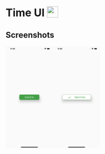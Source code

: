 # Time UI  <img src='http://sovitpoudel.com.np/wp-content/uploads/2019/01/flutter.png' height='30' width='30' align='top'>

## Screenshots

<img src='https://github.com/Kai1us/animatedbtn/blob/main/screenshots/1.png' align='left' width='25%'>

<img src= 'https://github.com/Kai1us/animatedbtn/blob/main/screenshots/2.png' width='25%'>




 
